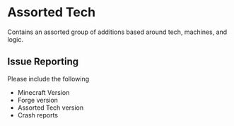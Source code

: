 # Assorted Tech

Contains an assorted group of additions based around tech, machines, and logic.

## Issue Reporting
Please include the following

* Minecraft Version
* Forge version
* Assorted Tech version
* Crash reports